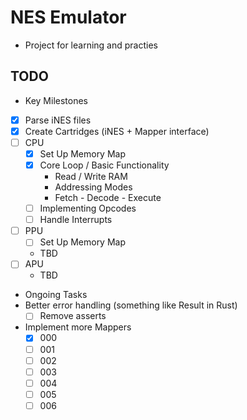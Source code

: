 # NES Emulator
- Project for learning and practies

## TODO
 - Key Milestones
  - [x] Parse iNES files
  - [x] Create Cartridges (iNES + Mapper interface)
  - [ ] CPU
    - [x] Set Up Memory Map
    - [x] Core Loop / Basic Functionality
      - Read / Write RAM
      - Addressing Modes
      - Fetch - Decode - Execute
    - [ ] Implementing Opcodes
    - [ ] Handle Interrupts
  - [ ] PPU
    - [ ] Set Up Memory Map
    - TBD
  - [ ] APU
    - TBD

 - Ongoing Tasks
  - Better error handling (something like Result in Rust)
    - [ ] Remove asserts
  - Implement more Mappers
    - [x] 000
    - [ ] 001
    - [ ] 002
    - [ ] 003
    - [ ] 004
    - [ ] 005
    - [ ] 006